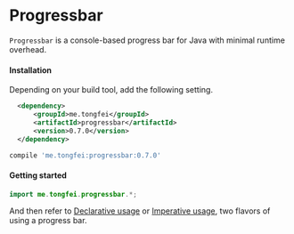 # Progressbar

`Progressbar` is a console-based progress bar for Java with minimal runtime overhead.

#### Installation

Depending on your build tool, add the following setting.

``` xml fct_label="Maven"
  <dependency>
      <groupId>me.tongfei</groupId>
      <artifactId>progressbar</artifactId>
      <version>0.7.0</version>
  </dependency>
```

``` groovy fct_label="Gradle"
compile 'me.tongfei:progressbar:0.7.0'
```

#### Getting started

``` java
import me.tongfei.progressbar.*;
```

And then refer to [Declarative usage](declarative-usage.md) or [Imperative usage](imperative-usage.md), two flavors of using a progress bar.